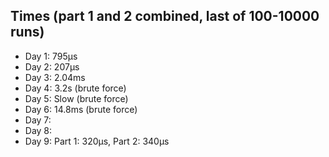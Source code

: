 ## Times (part 1 and 2 combined, last of 100-10000 runs)
- Day 1: 795µs
- Day 2: 207µs
- Day 3: 2.04ms
- Day 4: 3.2s (brute force)
- Day 5: Slow (brute force)
- Day 6: 14.8ms (brute force)
- Day 7:
- Day 8:
- Day 9: Part 1: 320µs, Part 2: 340µs

